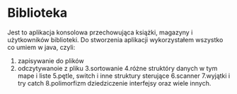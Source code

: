 # Biblioteka

Jest to aplikacja konsolowa przechowująca książki, magazyny i użytkowników biblioteki.
Do stworzenia aplikacji wykorzystałem wszystko co umiem w java, czyli:
1. zapisywanie do plików
2. odczytywanoie z pliku
3.sortowanie
4.różne struktóry danych w tym mape i liste
5.pętle, switch i inne struktury sterujące
6.scanner
7.wyjątki i try catch 
8.polimorfizm dziedziczenie interfejsy 
oraz wiele innych.

